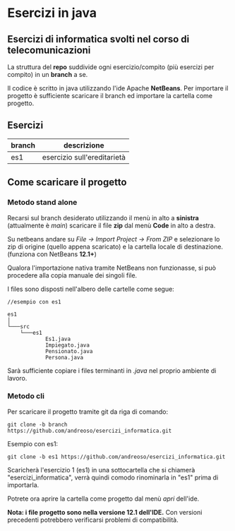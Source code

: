 # Esercizi in java
## Esercizi di informatica svolti nel corso di telecomunicazioni

La struttura del **repo** suddivide ogni esercizio/compito (più esercizi per compito) in un **branch** a se.

Il codice è scritto in java utilizzando l'ide Apache **NetBeans**.
Per importare il progetto è sufficiente scaricare il branch ed importare la cartella come progetto.



## Esercizi



| branch | descrizione                 |
| ------ | --------------------------- |
| es1    | esercizio sull'ereditarietà |



## Come scaricare il progetto

### Metodo stand alone

Recarsi sul branch desiderato utilizzando il menù in alto a **sinistra** (attualmente è *main*)
scaricare il file **zip** dal menù **Code** in alto a destra.

Su netbeans andare su *File -> Import Project -> From ZIP* e selezionare lo zip di origine (quello appena scaricato) e la cartella locale di destinazione. (funziona con NetBeans **12.1+**) 

Qualora l'importazione nativa tramite NetBeans non funzionasse, si può procedere alla copia manuale dei singoli file.

I files sono disposti nell'albero delle cartelle come segue:

```
//esempio con es1

es1
│
└───src
    └───es1
            Es1.java
            Impiegato.java
            Pensionato.java
            Persona.java
```

Sarà sufficiente copiare i files terminanti in *.java* nel proprio ambiente di lavoro.

### Metodo cli

Per scaricare il progetto tramite git da riga di comando:

```
git clone -b branch https://github.com/andreoso/esercizi_informatica.git
```

Esempio con es1:

```
git clone -b es1 https://github.com/andreoso/esercizi_informatica.git 
```

Scaricherà l'esercizio 1 (es1) in una sottocartella che si chiamerà "esercizi_informatica", verrà quindi comodo rinominarla in "es1" prima di importarla.

Potrete ora aprire la cartella come progetto dal menù *apri* dell'ide.



**Nota: i file progetto sono nella versione 12.1 dell'IDE.** Con versioni precedenti potrebbero verificarsi problemi di compatibilità.